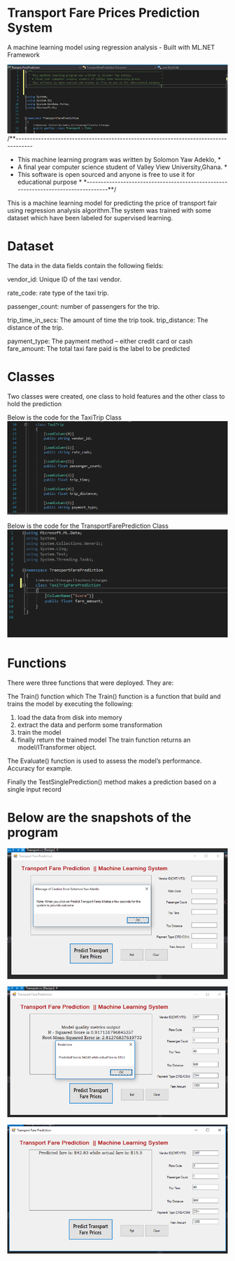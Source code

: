 # Transport Fare Prices Prediction System
 A machine learning model using regression analysis - Built with ML.NET Framework
 
 
 ![alt text](OS.PNG "Description goes here")
 /**------------------------------------------------------------------------------------
 * This machine learning program was written by Solomon Yaw Adeklo,                   *
 * A final year computer science student of Valley View University,Ghana.             * 
 * This software is open sourced and anyone is free to use it for educational purpose * 
 *----------------------------------------------------------------------------------**/
 
 This is a machine learning model for predicting the price of transport fair using regression analysis algorithm.The system was trained with some dataset which have been labeled for supervised learning.  
 
# Dataset
The data in the data fields contain the following fields:

  vendor_id: Unique ID of the taxi vendor.
  
  rate_code: rate type of the taxi trip.
  
passenger_count: number of passengers for the trip.

trip_time_in_secs: The amount of time the trip took.
trip_distance: The distance of the trip.

payment_type: The payment method  – either credit card or cash
fare_amount: The total taxi fare paid is the label to be predicted

# Classes
Two classes were created, one class to hold features and the other class to hold the prediction

Below is the code for the TaxiTrip Class
![alt text](TaxiTripClass.PNG "Description goes here")

Below is the code for the TransportFarePrediction Class
![alt text](TransportFarePredictionClass.PNG "Description goes here")

# Functions
There were three functions that were deployed. They are:

The Train() function which The Train() function is a function that build and trains the model by executing the following:
  1) load the data from disk into memory 
  2) extract the data and perform some transformation
  3) train the model 
  4) finally return the trained model
      The train function returns an model/ITransformer object. 
      
The Evaluate() function is used to assess the model’s performance. Accuracy for  example.

Finally the TestSinglePrediction() method makes a prediction based on a single input record


# Below are the snapshots of the program
![alt text](snapshots.PNG "Description goes here")

![alt text](snapshots1.PNG "Description goes here")

![alt text](snapshots2.PNG "Description goes here")
